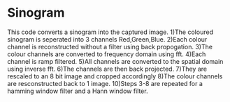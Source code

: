 # Sinogram

This code converts a sinogram into the captured image.
1)The coloured sinogram is seperated into 3 channels Red,Green,Blue.
2)Each colour channel is reconstructed without a filter using back
propogation. 
3)The colour channels are converted to frequency domain using fft.
4)Each channel is ramp filtered.
5)All channels are converted to the spatial domain using inverse fft.
6)The channels are then back projected.
7)They are rescaled to an 8 bit image and cropped accordingly
8)The colour channels are resconstructed back to 1 image.
10)Steps 3-8 are repeated for a hamming window filter and a Hann
window filter.
